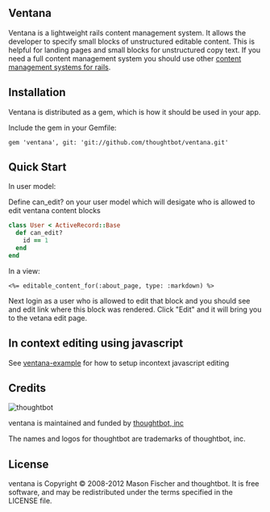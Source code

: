Ventana
------

Ventana is a lightweight rails content management system. It allows the developer to specify small blocks of unstructured editable content. This is helpful for landing pages and small blocks for unstructured copy text. If you need a full content management system you should use other [content management systems for rails](https://www.ruby-toolbox.com/categories/content_management_systems).


Installation
-----------
Ventana is distributed as a gem, which is how it should be used in your app.

Include the gem in your Gemfile:

    gem 'ventana', git: 'git://github.com/thoughtbot/ventana.git'

Quick Start
-----------

In user model:

Define can_edit? on your user model which will desigate who is allowed to edit ventana content blocks

```ruby
class User < ActiveRecord::Base
  def can_edit?
    id == 1
  end
end
```

In a view:

    <%= editable_content_for(:about_page, type: :markdown) %>

Next login as a user who is allowed to edit that block and you should see and edit link where this block was rendered. Click "Edit" and it will bring you to the vetana edit page.

In context editing using javascript
---

See [ventana-example](http://www.github.com/thoughtbot/ventana-example) for how to setup incontext javascript editing


Credits
-------


![thoughtbot](http://thoughtbot.com/images/tm/logo.png)

ventana is maintained and funded by [thoughtbot, inc](http://thoughtbot.com/community)

The names and logos for thoughtbot are trademarks of thoughtbot, inc.

License
-------

ventana is Copyright © 2008-2012 Mason Fischer and thoughtbot. It is free software, and may be redistributed under the terms specified in the LICENSE file.
